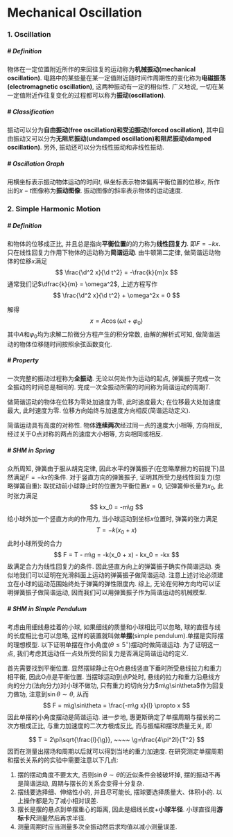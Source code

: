 # Mechanical Oscillation

$$
\newcommand{\d}{\text{d}}
\newcommand{\dx}{\d x}
\newcommand{\dy}{\d y}
\newcommand{\dt}{\d t}
\newcommand{\g}{\text{g}}
$$

### 1. Oscillation

##### # Definition

物体在一定位置附近所作的来回往复的运动称为**机械振动(mechanical oscillation)**. 电路中的某些量在某一定值附近随时间作周期性的变化称为**电磁振荡(electromagnetic oscillation)**, 这两种振动有一定的相似性. 广义地说, 一切在某一定值附近作往复变化的过程都可以称为**振动(oscillation)**.



##### # Classification

振动可以分为**自由振动(free oscillation)**和**受迫振动(forced oscillation)**, 其中自由振动又可以分为**无阻尼振动(undamped oscillation)**和**阻尼振动(damped oscillation)**. 另外, 振动还可以分为线性振动和非线性振动.



##### # Oscillation Graph

用横坐标表示振动物体运动的时间$t$, 纵坐标表示物体偏离平衡位置的位移$x$, 所作出的$x-t$图像称为**振动图像**. 振动图像的斜率表示物体的运动速度.



### 2. Simple Harmonic Motion

##### # Definition

和物体的位移成正比, 并且总是指向**平衡位置**的的力称为**线性回复力**. 即$F=-kx$. 只在线性回复力作用下物体的运动称为**简谐运动**. 由牛顿第二定律, 做简谐运动物体的位移$x$满足
$$
\frac{\d^2 x}{\d t^2} = -\frac{k}{m}x
$$
通常我们记$\dfrac{k}{m} = \omega^2$, 上述方程写作
$$
\frac{\d^2 x}{\d t^2} + \omega^2x = 0
$$

解得
$$
x = A\cos(\omega t + \varphi_0)
$$
其中$A$和$\varphi_0$均为求解二阶微分方程产生的积分常数, 由解的解析式可知, 做简谐运动的物体位移随时间按照余弦函数变化. 



##### # Property

一次完整的振动过程称为**全振动**. 无论以何处作为运动的起点, 弹簧振子完成一次全振动的时间总是相同的. 完成一次全振动所需的时间称为简谐运动的周期$T$.

做简谐运动的物体在位移为零处加速度为零, 此时速度最大; 在位移最大处加速度最大, 此时速度为零. 位移方向始终与加速度方向相反(简谐运动定义).

简谐运动具有高度的对称性. 物体**连续两次**经过同一点的速度大小相等, 方向相反, 经过关于O点对称的两点的速度大小相等, 方向相同或相反.



##### # SHM in Spring

众所周知, 弹簧由于服从胡克定律, 因此水平的弹簧振子(在忽略摩擦力的前提下)显然满足$F=-kx$的条件. 对于竖直方向的弹簧振子, 证明其所受力是线性回复力(忽略弹簧自重): 取扰动前小球静止时的位置为平衡位置$x=0$, 记弹簧伸长量为$x_0$, 此时张力满足
$$
kx_0 = -m\g
$$
给小球外加一个竖直方向的作用力, 当小球运动到坐标$x$位置时, 弹簧的张力满足
$$
T = -k(x_0 + x)
$$
此时小球所受的合力
$$
F = T - m\g = -k(x_0 + x) - kx_0 = -kx
$$
故满足合力为线性回复力的条件. 因此竖直方向上的弹簧振子确实作简谐运动. 类似地我们可以证明在光滑斜面上运动的弹簧振子做简谐运动. 注意上述讨论必须建立在小球的运动范围始终处于弹簧的弹性限度内. 综上, 无论在何种方向均可以证明弹簧振子做简谐运动, 因而我们可以用弹簧振子作为简谐运动的机械模型.



##### # SHM in Simple Pendulum

考虑由用细线悬挂着的小球, 如果细线的质量和小球相比可以忽略, 球的直径与线的长度相比也可以忽略, 这样的装置就叫做**单摆**(simple pendulum).单摆是实际摆的理想模型. 以下证明单摆在作小角度$(\theta\le 5^\circ)$摆动时做简谐运动. 为了证明这一点, 我们考虑其运动任一点处所受的回复力是否满足简谐运动的定义.

首先需要找到平衡位置. 显然摆球静止在O点悬线竖直下垂时所受悬线拉力和重力相平衡, 因此O点是平衡位置. 当摆球运动到点P处时, 悬线的拉力和重力沿悬线方向的分力(法向分力)对小球不做功, 只有重力的切向分力$m\g\sin\theta$作为回复力做功, 注意到$\sin\theta \sim \theta$, 从而
$$
F = m\g\sin\theta = \frac{-m\g x}{l} \propto x
$$
因此单摆的小角度摆动是简谐运动. 进一步地, 惠更斯确定了单摆周期与摆长的二次方根成正比, 与重力加速度的二次方根成反比, 而与振幅和摆球质量无关, 即

$$
T = 2\pi\sqrt{\frac{l}{\g}}, ~~~~  \g=\frac{4\pi^2l}{T^2}
$$
因而在测量出摆场和周期以后就可以得到当地的重力加速度. 在研究测定单摆周期和摆长关系的的实验中需要注意以下几点:

1. 摆的摆动角度不要太大, 否则$\sin\theta \sim \theta$的近似条件会被破坏掉, 摆的振动不再是简谐运动, 周期与摆长的关系会变得十分复杂.
2. 摆线要选择细、伸缩性小的, 并且尽可能长, 摆球要选择质量大、体积小的. 以上操作都是为了减小相对误差.
3. 摆长是摆的悬点到单摆重心的距离, 因此是细线长度+**小球半径**. 小球直径用**游标卡尺**测量然后再求半径.
4. 测量周期时应当测量多次全振动然后求均值以减小测量误差.

